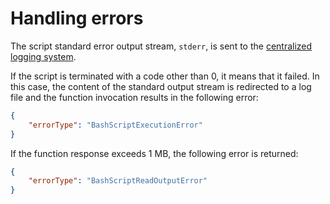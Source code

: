 # Handling errors

The script standard error output stream, `stderr`, is sent to the [centralized logging system](logging.md).

If the script is terminated with a code other than 0, it means that it failed. In this case, the content of the standard output stream is redirected to a log file and the function invocation results in the following error:

```json
{
    "errorType": "BashScriptExecutionError"
}
```

If the function response exceeds 1 MB, the following error is returned:

```json
{
    "errorType": "BashScriptReadOutputError"
}
```


